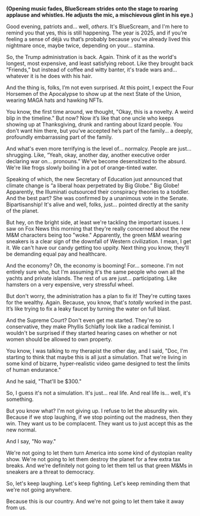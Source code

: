 **(Opening music fades, BlueScream strides onto the stage to roaring applause and whistles. He adjusts the mic, a mischievous glint in his eye.)**

Good evening, patriots and… well, *others*. It's BlueScream, and I'm here to remind you that yes, this is still happening. The year is 2025, and if you’re feeling a sense of déjà vu that’s probably because you’ve already lived this nightmare once, maybe twice, depending on your… stamina.

So, the Trump administration is back. Again. Think of it as the world's longest, most expensive, and least satisfying reboot. Like they brought back "Friends," but instead of coffee and witty banter, it's trade wars and… whatever it is he does with his hair.

And the thing is, folks, I’m not even surprised. At this point, I expect the Four Horsemen of the Apocalypse to show up at the next State of the Union, wearing MAGA hats and hawking NFTs.

You know, the first time around, we thought, "Okay, this is a novelty. A weird blip in the timeline." But now? Now it’s like that one uncle who keeps showing up at Thanksgiving, drunk and ranting about lizard people. You don't want him there, but you’ve accepted he’s part of the family… a deeply, profoundly embarrassing part of the family.

And what's even more terrifying is the level of… normalcy. People are just… shrugging. Like, “Yeah, okay, another day, another executive order declaring war on… pronouns.” We've become desensitized to the absurd. We're like frogs slowly boiling in a pot of orange-tinted water.

Speaking of which, the new Secretary of Education just announced that climate change is “a liberal hoax perpetrated by Big Globe.” Big Globe! Apparently, the Illuminati outsourced their conspiracy theories to a toddler. And the best part? She was confirmed by a unanimous vote in the Senate. Bipartisanship! It's alive and well, folks, just… pointed directly at the sanity of the planet.

But hey, on the bright side, at least we're tackling the important issues. I saw on Fox News this morning that they're really concerned about the new M&M characters being too "woke." Apparently, the green M&M wearing sneakers is a clear sign of the downfall of Western civilization. I mean, I get it. We can't have our candy getting too uppity. Next thing you know, they'll be demanding equal pay and healthcare.

And the economy? Oh, the economy is booming! For… someone. I'm not entirely sure who, but I'm assuming it's the same people who own all the yachts and private islands. The rest of us are just… participating. Like hamsters on a very expensive, very stressful wheel.

But don't worry, the administration has a plan to fix it! They're cutting taxes for the wealthy. Again. Because, you know, that's *totally* worked in the past. It’s like trying to fix a leaky faucet by turning the water on full blast.

And the Supreme Court? Don't even get me started. They're so conservative, they make Phyllis Schlafly look like a radical feminist. I wouldn't be surprised if they started hearing cases on whether or not women should be allowed to own property.

You know, I was talking to my therapist the other day, and I said, "Doc, I'm starting to think that maybe this is all just a simulation. That we're living in some kind of bizarre, hyper-realistic video game designed to test the limits of human endurance."

And he said, "That'll be $300."

So, I guess it's not a simulation. It's just… real life. And real life is… well, it's something.

But you know what? I'm not giving up. I refuse to let the absurdity win. Because if we stop laughing, if we stop pointing out the madness, then they win. They want us to be complacent. They want us to just accept this as the new normal.

And I say, "No way."

We're not going to let them turn America into some kind of dystopian reality show. We're not going to let them destroy the planet for a few extra tax breaks. And we're definitely not going to let them tell us that green M&Ms in sneakers are a threat to democracy.

So, let's keep laughing. Let's keep fighting. Let's keep reminding them that we're not going anywhere.

Because this is our country. And we're not going to let them take it away from us.